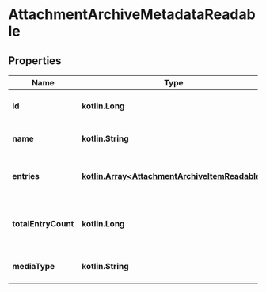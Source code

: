 
# AttachmentArchiveMetadataReadable

## Properties
Name | Type | Description | Notes
------------ | ------------- | ------------- | -------------
**id** | **kotlin.Long** | The ID of the attachment. |  [optional] [readonly]
**name** | **kotlin.String** | The name of the archive file. |  [optional] [readonly]
**entries** | [**kotlin.Array&lt;AttachmentArchiveItemReadable&gt;**](AttachmentArchiveItemReadable.md) | The list of the items included in the archive. |  [optional] [readonly]
**totalEntryCount** | **kotlin.Long** | The number of items included in the archive. |  [optional] [readonly]
**mediaType** | **kotlin.String** | The MIME type of the attachment. |  [optional] [readonly]



